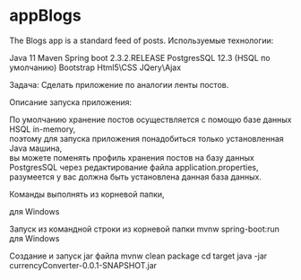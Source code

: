 # appBlogs
The Blogs app is a standard feed of posts.
Используемые технологии:

Java 11
Maven
Spring boot 2.3.2.RELEASE
PostgresSQL 12.3 (HSQL по умолчанию)
Bootstrap
Html5\CSS
JQery\Ajax

Задача:
Сделать приложение по аналогии ленты постов.

Описание запуска приложения:

По умолчанию хранение постов осуществляется с помощю базе данных HSQL in-memory,  
поэтому для запуска приложения понадобиться только установленная Java машина,  
вы можете поменять профиль хранения постов на базу данных PostgresSQL через редактирование файла application.properties,
разумеется у вас должна быть установлена данная база данных.

Команды выполнять из корневой папки,

для Windows

Запуск из командной строки из корневой папки
mvnw spring-boot:run для Windows

Создание и запуск jar файла
mvnw clean package
cd target
java -jar currencyConverter-0.0.1-SNAPSHOT.jar
